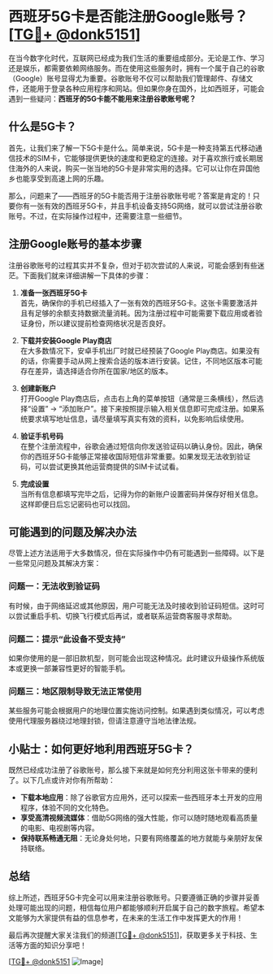 # 西班牙5G卡是否能注册Google账号？[[TG💪+ @donk5151](https://t.me/s/donk5151)]

在当今数字化时代，互联网已经成为我们生活的重要组成部分。无论是工作、学习还是娱乐，都需要依赖网络服务。而在使用这些服务时，拥有一个属于自己的谷歌（Google）账号显得尤为重要。谷歌账号不仅可以帮助我们管理邮件、存储文件，还能用于登录各种应用程序和网站。但如果你身在国外，比如西班牙，可能会遇到一些疑问：**西班牙的5G卡能不能用来注册谷歌账号呢？**

## 什么是5G卡？

首先，让我们来了解一下5G卡是什么。简单来说，5G卡是一种支持第五代移动通信技术的SIM卡，它能够提供更快的速度和更稳定的连接。对于喜欢旅行或长期居住海外的人来说，购买一张当地的5G卡是非常实用的选择。它可以让你在异国他乡也能享受到高速上网的乐趣。

那么，问题来了——西班牙的5G卡能否用于注册谷歌账号呢？答案是肯定的！只要你有一张有效的西班牙5G卡，并且手机设备支持5G网络，就可以尝试注册谷歌账号。不过，在实际操作过程中，还需要注意一些细节。

## 注册Google账号的基本步骤

注册谷歌账号的过程其实并不复杂，但对于初次尝试的人来说，可能会感到有些迷茫。下面我们就来详细讲解一下具体的步骤：

1. **准备一张西班牙5G卡**  
   首先，确保你的手机已经插入了一张有效的西班牙5G卡。这张卡需要激活并且有足够的余额支持数据流量消耗。因为注册过程中可能需要下载应用或者验证身份，所以建议提前检查网络状况是否良好。

2. **下载并安装Google Play商店**  
   在大多数情况下，安卓手机出厂时就已经预装了Google Play商店。如果没有的话，你需要手动从网上搜索合适的版本进行安装。记住，不同地区版本可能存在差异，请选择适合你所在国家/地区的版本。

3. **创建新账户**  
   打开Google Play商店后，点击右上角的菜单按钮（通常是三条横线），然后选择“设置” -> “添加账户”。接下来按照提示输入相关信息即可完成注册。如果系统要求填写地址信息，请尽量填写真实有效的资料，以免影响后续使用。

4. **验证手机号码**  
   在整个注册流程中，谷歌会通过短信向你发送验证码以确认身份。因此，确保你的西班牙5G卡能够正常接收国际短信非常重要。如果发现无法收到验证码，可以尝试更换其他运营商提供的SIM卡试试看。

5. **完成设置**  
   当所有信息都填写完毕之后，记得为你的新账户设置密码并保存好相关信息。这样即便日后忘记密码也可以找回。

## 可能遇到的问题及解决办法

尽管上述方法适用于大多数情况，但在实际操作中仍有可能遇到一些障碍。以下是一些常见问题及其解决方案：

### 问题一：无法收到验证码
有时候，由于网络延迟或其他原因，用户可能无法及时接收到验证码短信。这时可以尝试重启手机、切换飞行模式后再试，或者联系运营商客服寻求帮助。

### 问题二：提示“此设备不受支持”
如果你使用的是一部旧款机型，则可能会出现这种情况。此时建议升级操作系统版本或更换一部兼容性更好的智能手机。

### 问题三：地区限制导致无法正常使用
某些服务可能会根据用户的地理位置实施访问控制。如果遇到类似情况，可以考虑使用代理服务器绕过地理封锁，但请注意遵守当地法律法规。

## 小贴士：如何更好地利用西班牙5G卡？

既然已经成功注册了谷歌账号，那么接下来就是如何充分利用这张卡带来的便利了。以下几点或许对你有所帮助：

- **下载本地应用**：除了谷歌官方应用外，还可以探索一些西班牙本土开发的应用程序，体验不同的文化特色。
- **享受高清视频流媒体**：借助5G网络的强大性能，你可以随时随地观看高质量的电影、电视剧等内容。
- **保持联系畅通无阻**：无论身处何地，只要有网络覆盖的地方就能与亲朋好友保持联络。

## 总结

综上所述，西班牙5G卡完全可以用来注册谷歌账号。只要遵循正确的步骤并妥善处理可能出现的问题，相信每位用户都能够顺利开启属于自己的数字旅程。希望本文能够为大家提供有益的信息参考，在未来的生活工作中发挥更大的作用！

最后再次提醒大家关注我们的频道[[TG💪+ @donk5151](https://t.me/s/donk5151)]，获取更多关于科技、生活等方面的知识分享吧！

[[TG💪+ @donk5151](https://t.me/s/donk5151) ![Image](https://i.postimg.cc/rwNCRYN7/Snipaste-2025-04-30-17-27-05.png)]